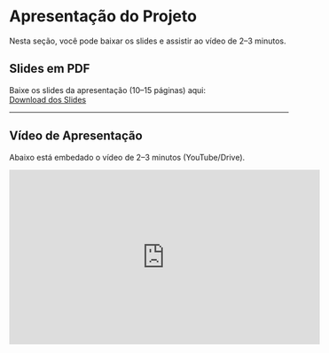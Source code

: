 # Apresentação do Projeto

Nesta seção, você pode baixar os slides e assistir ao vídeo de 2–3 minutos.

## Slides em PDF

Baixe os slides da apresentação (10–15 páginas) aqui:  
[Download dos Slides](../presentation/slides.pdf)

---

## Vídeo de Apresentação

Abaixo está embedado o vídeo de 2–3 minutos (YouTube/Drive).  
<iframe width="560" height="315"
  src="https://www.youtube.com/embed/SEU_VIDEO_ID_AQUI"
  title="Vídeo de Apresentação"
  frameborder="0" allow="accelerometer; autoplay; clipboard-write; encrypted-media; gyroscope; picture-in-picture"
  allowfullscreen>
</iframe>
